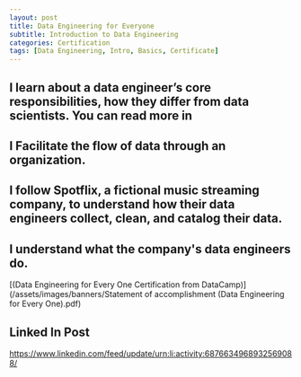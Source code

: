 ```yaml
---
layout: post
title: Data Engineering for Everyone
subtitle: Introduction to Data Engineering
categories: Certification
tags: [Data Engineering, Intro, Basics, Certificate]
---
```


## I learn about a data engineer’s core responsibilities, how they differ from data scientists. You can read more in 
## I Facilitate the flow of data through an organization. 
## I follow Spotflix, a fictional music streaming company, to understand how their data engineers collect, clean, and catalog their data. 
## I understand what the company's data engineers do.

[(Data Engineering for Every One Certification from DataCamp)](/assets/images/banners/Statement of accomplishment (Data Engineering for Every One).pdf)

## Linked In Post
https://www.linkedin.com/feed/update/urn:li:activity:6876634968932569088/
